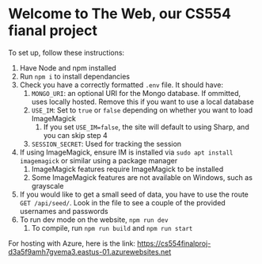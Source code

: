 # Welcome to The Web, our CS554 fianal project

To set up, follow these instructions:
1. Have Node and npm installed
2. Run `npm i` to install dependancies
3. Check you have a correctly formatted `.env` file. It should have:
    1. `MONGO_URI`: an optional URI for the Mongo database. If ommitted, uses locally hosted. Remove this if you want to use a local database
    2. `USE_IM`: Set to `true` or `false` depending on whether you want to load ImageMagick
        1. If you set `USE_IM=false`, the site will default to using Sharp, and you can skip step 4
    3. `SESSION_SECRET`: Used for tracking the session
4. If using ImageMagick, ensure IM is installed via `sudo apt install imagemagick` or similar using a package manager
    1. ImageMagick features require ImageMagick to be installed
    2. Some ImageMagick features are not available on Windows, such as grayscale
5. If you would like to get a small seed of data, you have to use the route `GET /api/seed/`. Look in the file to see a couple of the provided usernames and passwords
6. To run dev mode on the website, `npm run dev`
    1. To compile, run `npm run build` and `npm run start`

For hosting with Azure, here is the link: https://cs554finalproj-d3a5f9amh7gvema3.eastus-01.azurewebsites.net